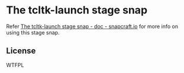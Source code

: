 # The tcltk-launch stage snap

Refer [The tcltk-launch stage snap - doc - snapcraft.io](https://forum.snapcraft.io/t/the-tcltk-launch-stage-snap/11740) for more info on using this stage snap.

## License

WTFPL